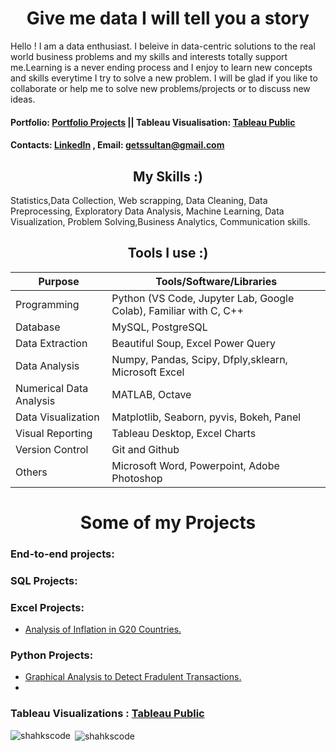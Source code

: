 <h1 align="center"> Give me data I will tell you a story</h1>

Hello ! I am a data enthusiast. I beleive in data-centric solutions to the real world business problems and my skills and interests totally support me.Learning is a never ending process and I enjoy to learn new concepts and skills everytime I try to solve a new problem. I will be glad if you like to collaborate or help me to solve new problems/projects or to discuss new ideas.
#### Portfolio: [Portfolio Projects](getssultan@gmail.com)   || Tableau Visualisation: [Tableau Public](https://public.tableau.com/app/profile/shahrukh.sultan)
#### Contacts: [LinkedIn](https://www.linkedin.com/profile/) , Email: getssultan@gmail.com

<h2 align = 'center'> My Skills :) </h2>
Statistics,Data Collection, Web scrapping, Data Cleaning, Data Preprocessing, Exploratory Data Analysis, Machine Learning, Data Visualization, 
Problem Solving,Business Analytics,  Communication skills.


 <h2  align = "center"> Tools I use :) </h2>

Purpose | Tools/Software/Libraries
----------|----------
Programming| Python (VS Code, Jupyter Lab, Google Colab), Familiar with C, C++
 Database | MySQL, PostgreSQL
Data Extraction | Beautiful Soup, Excel Power Query
Data Analysis | Numpy, Pandas, Scipy, Dfply,sklearn, Microsoft Excel
Numerical Data Analysis | MATLAB, Octave
Data Visualization | Matplotlib, Seaborn, pyvis, Bokeh, Panel
Visual Reporting | Tableau Desktop, Excel Charts
Version Control | Git and Github
Others | Microsoft Word, Powerpoint, Adobe Photoshop


 <h1  align = "center"> Some of my Projects</h1>
 
<h3 align="left"> End-to-end projects: </h3>
     
<h3 align="left"> SQL Projects: </h3> 

### Excel Projects:     
- [Analysis of Inflation in G20 Countries.](https://github.com/shakhscode/Inflation_Report_1998-2022)

### Python Projects:
- [Graphical Analysis to Detect Fradulent Transactions.](https://github.com/shakhscode/Visual_Analytics-python)
- 
 
 ### Tableau Visualizations :  [Tableau Public](https://public.tableau.com/app/profile/shahrukh.sultan)
 
     

<p><img align="left" src="https://github-readme-stats.vercel.app/api/top-langs?username=shakhscode&show_icons=true&locale=en&layout=compact" alt="shahkscode" /></p>

<p>&nbsp;<img align="center" src="https://github-readme-stats.vercel.app/api?username=shakhscode&show_icons=true&locale=en" alt="shahkscode" /></p>



